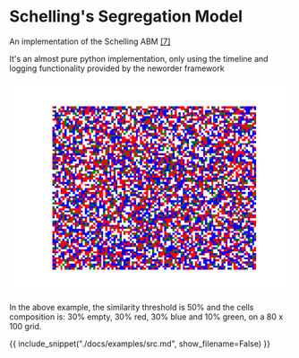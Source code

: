 # Schelling's Segregation Model

An implementation of the Schelling ABM [[7]](../references.md)

It's an almost pure python implementation, only using the timeline and logging functionality provided by the neworder framework

![Schelling](./img/schelling.gif)

In the above example, the similarity threshold is 50% and the cells composition is: 30% empty, 30% red, 30% blue and 10% green, on a 80 x 100 grid.

{{ include_snippet("./docs/examples/src.md", show_filename=False) }}
